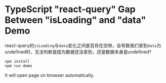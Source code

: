 TypeScript "react-query" Gap Between "isLoading" and "data" Demo
=================================

react-query的`isLoading`与`data`变化之间是否存在空隙，会导致我们拿到`data`为undefined时，无法判断是因为数据还没拿到，还是数据本身是undefined?

```
npm install
npm run demo
```

It will open page on browser automatically.
